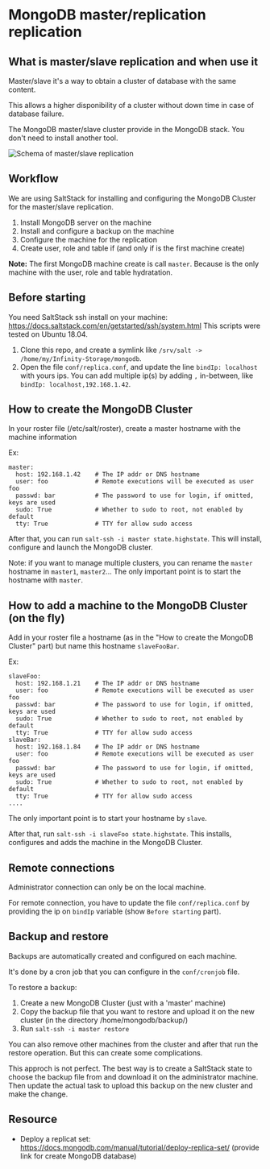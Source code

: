 # MongoDB master/replication replication

## What is master/slave replication and when use it

Master/slave it's a way to obtain a cluster of database with the same content.

This allows a higher disponibility of a cluster without down time in case of database failure.

The MongoDB master/slave cluster provide in the MongoDB stack. You don't need to install another tool.

![Schema of master/slave replication](https://docs.mongodb.com/manual/_images/replica-set-read-write-operations-primary.bakedsvg.svg)


## Workflow

We are using SaltStack for installing and configuring the MongoDB Cluster for the master/slave replication.

1. Install MongoDB server on the machine
2. Install and configure a backup on the machine
3. Configure the machine for the replication
4. Create user, role and table if (and only if is the first machine create)

**Note:** The first MongoDB machine create is call `master`. Because is the only machine with the user, role and table hydratation.

## Before starting

You need SaltStack ssh install on your machine: https://docs.saltstack.com/en/getstarted/ssh/system.html
This scripts were tested on Ubuntu 18.04.

1. Clone this repo, and create a symlink like `/srv/salt -> /home/my/Infinity-Storage/mongodb`.
2. Open the file `conf/replica.conf`, and update the line `bindIp: localhost` with yours ips. You can add multiple ip(s) by adding `,` in-between, like `bindIp: localhost,192.168.1.42`.

## How to create the MongoDB Cluster

In your roster file (/etc/salt/roster), create a master hostname with the machine information

Ex:
```
master:
  host: 192.168.1.42    # The IP addr or DNS hostname
  user: foo             # Remote executions will be executed as user foo
  passwd: bar           # The password to use for login, if omitted, keys are used
  sudo: True            # Whether to sudo to root, not enabled by default
  tty: True             # TTY for allow sudo access
```

After that, you can run `salt-ssh -i master state.highstate`. This will install, configure and launch the MongoDB cluster.

Note: if you want to manage multiple clusters, you can rename the `master` hostname in `master1`, `master2`... The only important point is to start the hostname with `master`.


## How to add a machine to the MongoDB Cluster (on the fly)

Add in your roster file a hostname (as in the "How to create the MongoDB Cluster" part) but name this hostname `slaveFooBar`.

Ex:
```
slaveFoo:
  host: 192.168.1.21    # The IP addr or DNS hostname
  user: foo             # Remote executions will be executed as user foo
  passwd: bar           # The password to use for login, if omitted, keys are used
  sudo: True            # Whether to sudo to root, not enabled by default
  tty: True             # TTY for allow sudo access
slaveBar:
  host: 192.168.1.84    # The IP addr or DNS hostname
  user: foo             # Remote executions will be executed as user foo
  passwd: bar           # The password to use for login, if omitted, keys are used
  sudo: True            # Whether to sudo to root, not enabled by default
  tty: True             # TTY for allow sudo access
....
```

The only important point is to start your hostname by `slave`.

After that, run `salt-ssh -i slaveFoo state.highstate`. This installs, configures and adds the machine in the MongoDB Cluster.

## Remote connections

Administrator connection can only be on the local machine.

For remote connection, you have to update the file `conf/replica.conf` by providing the ip on `bindIp` variable (show `Before starting` part).

## Backup and restore

Backups are automatically created and configured on each machine.

It's done by a cron job that you can configure in the `conf/cronjob` file.

To restore a backup:
1. Create a new MongoDB Cluster (just with a 'master' machine)
2. Copy the backup file that you want to restore and upload it on the new cluster (in the directory /home/mongodb/backup/)
3. Run `salt-ssh -i master restore`

You can also remove other machines from the cluster and after that run the restore operation. But this can create some complications.

This approch is not perfect. The best way is to create a SaltStack state to choose the backup file from and download it on the administrator machine. Then update the actual task to upload this backup on the new cluster and make the change.

## Resource

* Deploy a replicat set: https://docs.mongodb.com/manual/tutorial/deploy-replica-set/ (provide link for create MongoDB database)
